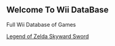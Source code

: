 ## Welcome To Wii DataBase


Full Wii Database of Games

[Legend of Zelda Skyward Sword](https://drive.google.com/open?id=0BxFRQXhq0LP4MkZSOXJVTUZXWWs)
